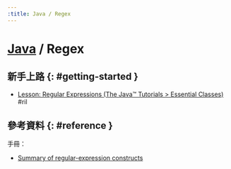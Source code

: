 ```yaml
---
:title: Java / Regex
---
```

# [Java](java.md) / Regex

## 新手上路 {: #getting-started }

  - [Lesson: Regular Expressions \(The Java™ Tutorials > Essential Classes\)](https://docs.oracle.com/javase/tutorial/essential/regex/) #ril

## 參考資料 {: #reference }

手冊：

  - [Summary of regular-expression constructs](https://docs.oracle.com/javase/10/docs/api/java/util/regex/Pattern.html#sum)
